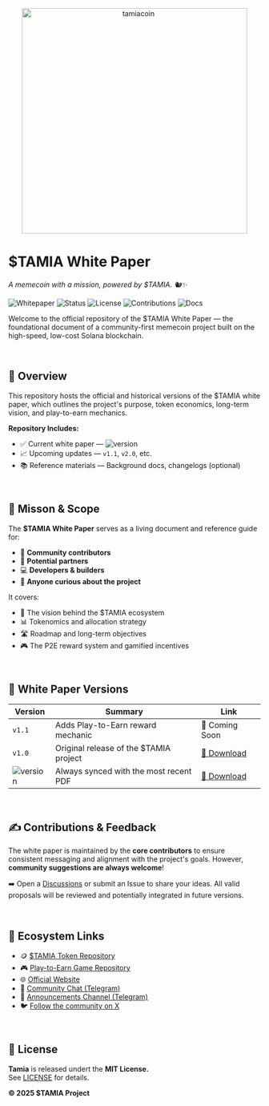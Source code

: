<div align="center"><img src="https://github.com/user-attachments/assets/605d52e0-dfb7-4096-ae0f-54990648bcf2" alt="tamiacoin" width=450/></div>

# $TAMIA White Paper

*A memecoin with a mission, powered by $TAMIA. 🐿️✨*

![Whitepaper](https://img.shields.io/badge/Whitepaper-v1.0-blue)
![Status](https://img.shields.io/badge/Status-Living%20Document-green)
![License](https://img.shields.io/github/license/TamiaCoin/WhitePaper)
![Contributions](https://img.shields.io/badge/Contributions-Welcome-brightgreen)
![Docs](https://img.shields.io/badge/Docs-Markdown-lightgrey?logo=markdown)


Welcome to the official repository of the $TAMIA White Paper — the foundational document of a community-first memecoin project built on the high-speed, low-cost Solana blockchain.

<br>

## 📄 Overview

This repository hosts the official and historical versions of the $TAMIA white paper, which outlines the project's purpose, token economics, long-term vision, and play-to-earn mechanics.



**Repository Includes:**
- ✅ Current white paper — ![version](https://img.shields.io/badge/v1.0-blue)
- 📈 Upcoming updates — `v1.1`, `v2.0`, etc.
- 📚 Reference materials — Background docs, changelogs (optional)



<br>

## 🎯 Misson & Scope

The **$TAMIA White Paper** serves as a living document and reference guide for:
- 🧠 **Community contributors**
- 🤝 **Potential partners**
- 💻 **Developers & builders**
- 👀 **Anyone curious about the project**

It covers:
- 🧭 The vision behind the $TAMIA ecosystem
- 📊 Tokenomics and allocation strategy
- 🛣️ Roadmap and long-term objectives
- 🎮 The P2E reward system and gamified incentives



<br>

## 📄 White Paper Versions

| Version          | Summary                         | Link                                  |
|------------------|-------------------------------------|---------------------------------------|
| `v1.1`             | Adds Play-to-Earn reward mechanic   | 📄 Coming Soon |
| `v1.0`             | Original release of the $TAMIA project       | [📄 Download](./whitepaper-v1.0.pdf)  |
|  ![version](https://img.shields.io/badge/Latest-blue)  | Always synced with the most recent PDF                  | [📄 Download](./whitepaper-v1.0.pdf)       |


<br>

## ✍️ Contributions & Feedback

The white paper is maintained by the **core contributors** to ensure consistent messaging and alignment with the project's goals.
However, **community suggestions are always welcome**!

➡️ Open a [Discussions](https://github.com/TamiaCoin/Tamia_token/discussions) or submit an Issue to share your ideas.
All valid proposals will be reviewed and potentially integrated in future versions.

<br>

## 🔗 Ecosystem Links

- 🪙 [$TAMIA Token Repository](https://github.com/TamiaCoin/Tamia_token)
- 🎮 [Play-to-Earn Game Repository](https://github.com/TamiaCoin/Tamia_Play2Earn)
- 🌐 [Official Website](https://tamia.club)
- 💬 [Community Chat (Telegram)](https://t.me/TamiaCoinCommunity)
- 📢 [Announcements Channel (Telegram)](https://t.me/TamiaCoin)
- 🐦 [Follow the community on X](https://twitter.com/TamiaCoin)

<br>

## 📝 License

**Tamia** is released undert the **MIT License.**<br>
See [LICENSE](https://github.com/TamiaCoin/white_paper/blob/main/LICENSE) for details.

**© 2025 $TAMIA Project**
